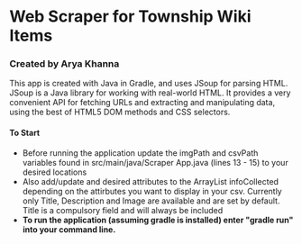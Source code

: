 # Web Scraper for Township Wiki Items
### Created by Arya Khanna
This app is created with Java in Gradle, and uses JSoup for parsing HTML.
JSoup is a Java library for working with real-world HTML. It provides a very convenient API for fetching URLs and extracting and manipulating data, using the best of HTML5 DOM methods and CSS selectors.

#### To Start
- Before running the application update the imgPath and csvPath variables found in src/main/java/Scraper App.java (lines 13 - 15) to your desired locations
- Also add/update and desired attributes to the ArrayList infoCollected depending on the attirbutes you want to display in your csv. Currently only Title, Description and Image are available and are set by default. Title is a compulsory field and will always be included
- **To run the application (assuming gradle is installed) enter "gradle run" into your command line.**

